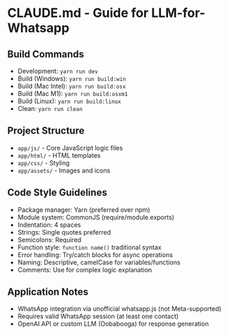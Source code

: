 # CLAUDE.md - Guide for LLM-for-Whatsapp

## Build Commands
- Development: `yarn run dev`
- Build (Windows): `yarn run build:win`
- Build (Mac Intel): `yarn run build:osx`
- Build (Mac M1): `yarn run build:osxm1`
- Build (Linux): `yarn run build:linux`
- Clean: `yarn run clean`

## Project Structure
- `app/js/` - Core JavaScript logic files
- `app/html/` - HTML templates
- `app/css/` - Styling
- `app/assets/` - Images and icons

## Code Style Guidelines
- Package manager: Yarn (preferred over npm)
- Module system: CommonJS (require/module.exports)
- Indentation: 4 spaces
- Strings: Single quotes preferred
- Semicolons: Required
- Function style: `function name()` traditional syntax
- Error handling: Try/catch blocks for async operations
- Naming: Descriptive, camelCase for variables/functions
- Comments: Use for complex logic explanation

## Application Notes
- WhatsApp integration via unofficial whatsapp.js (not Meta-supported)
- Requires valid WhatsApp session (at least one contact)
- OpenAI API or custom LLM (Oobabooga) for response generation